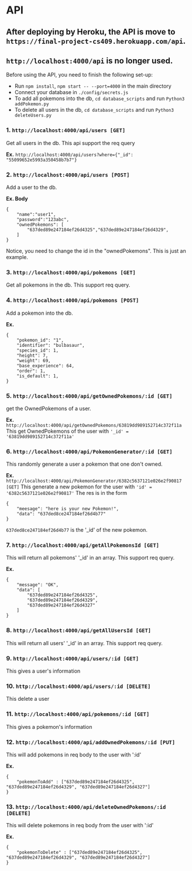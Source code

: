 # API

## After deploying by Heroku, the API is move to ```https://final-project-cs409.herokuapp.com/api```.
## ```http://localhost:4000/api``` is no longer used.



Before using the API, you need to finish the following set-up:
- Run ```npm install```, ```npm start -- --port=4000``` in the main directory
- Connect your database in ```./config/secrets.js```
- To add all pokemons into the db, ```cd database_scripts``` and run ```Python3 addPokemon.py```
- To delete all users in the db, ```cd database_scripts``` and run ```Python3 deleteUsers.py```

### 1. ```http://localhost:4000/api/users [GET]``` 
Get all users in the db. This api support the req query

**Ex.** 
```http://localhost:4000/api/users?where={"_id": "55099652e5993a350458b7b7"}```

### 2. ```http://localhost:4000/api/users [POST]``` 
Add a user to the db. 

**Ex. Body**
```
{
    "name":"user1",
    "password":"123abc",
    "ownedPokemons": [
        "637ded89e247184ef26d4325","637ded89e247184ef26d4329",
    ]
}
```
Notice, you need to change the id in the "ownedPokemons". This is just an example. 
### 3. ```http://localhost:4000/api/pokemons [GET]```
Get all pokemons in the db. This support req query.

### 4. ```http://localhost:4000/api/pokemons [POST]```
Add a pokemon into the db.

**Ex.**
```
{
    "pokemon_id": "1",
    "identifier": "bulbasaur",
    "species_id": 1,
    "height": 7,
    "weight": 69,
    "base_experience": 64,
    "order": 1,
    "is_default": 1,
}
```

### 5. ```http://localhost:4000/api/getOwnedPokemons/:id [GET]```
get the OwnedPokemons of a user.

**Ex.**
```http://localhost:4000/api/getOwnedPokemons/63819dd989152714c372f11a```
This get OwnedPokemons of the user with ```'_id' = '63819dd989152714c372f11a'```

### 6. ```http://localhost:4000/api/PokemonGenerator/:id [GET]```
This randomly generate a user a pokemon that one don't owned.

**Ex.**
```http://localhost:4000/api/PokemonGenerator/6382c5637121e026e2f90817 [GET]```
This generate a new pokemon for the user with ```'id' = '6382c5637121e026e2f90817'```
The res is in the form
```
{
    "meesage": "here is your new Pokemon!",
    "data": "637ded8ce247184ef26d4b77"
}
``` 
```637ded8ce247184ef26d4b77``` is the '_id' of the new pokemon.

### 7. ```http://localhost:4000/api/getAllPokemonsId [GET]```
This will return all pokemons' '_id' in an array. This support req query.

**Ex.**
```
{
    "message": "OK",
    "data": [
        "637ded89e247184ef26d4325",
        "637ded89e247184ef26d4329",
        "637ded89e247184ef26d4327"
    ]
}
```

### 8. ```http://localhost:4000/api/getAllUsersId [GET]```
This will return all users' '_id' in an array. This support req query.

### 9. ```http://localhost:4000/api/users/:id [GET]``` 
This gives a user's information 

### 10. ```http://localhost:4000/api/users/:id [DELETE]``` 
This delete a user

### 11. ```http://localhost:4000/api/pokemons/:id [GET]``` 
This gives a pokemon's information 

### 12. ```http://localhost:4000/api/addOwnedPokemons/:id [PUT]```
This will add pokemons in req body to the user with ':id'

**Ex.**
```
{
    "pokemonToAdd" : ["637ded89e247184ef26d4325", "637ded89e247184ef26d4329", "637ded89e247184ef26d4327"]
}
```

### 13. ```http://localhost:4000/api/deleteOwnedPokemons/:id [DELETE]```
This will delete pokemons in req body from the user with ':id'

**Ex.**
```
{
    "pokemonToDelete" : ["637ded89e247184ef26d4325", "637ded89e247184ef26d4329", "637ded89e247184ef26d4327"]
}
```
